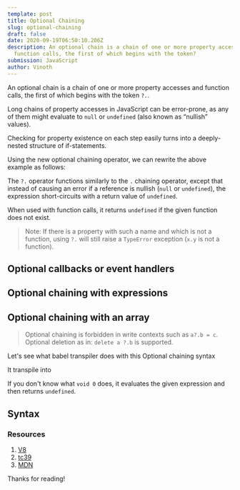 ```yaml
---
template: post
title: Optional Chaining
slug: optional-chaining
draft: false
date: 2020-09-19T06:50:10.206Z
description: An optional chain is a chain of one or more property accesses and
  function calls, the first of which begins with the token?
submission: JavaScript
author: Vinoth
---
```

An optional chain is a chain of one or more property accesses and function calls, the first of which begins with the token `?.`.

Long chains of property accesses in JavaScript can be error-prone, as any of them might evaluate to `null` or `undefined` (also known as “nullish” values).

Checking for property existence on each step easily turns into a deeply-nested structure of if-statements.

Using the new optional chaining operator, we can rewrite the above example as follows:

The `?.` operator functions similarly to the `.` chaining operator, except that instead of causing an error if a reference is nullish (`null` or `undefined`), the expression short-circuits with a return value of `undefined`.

When used with function calls, it returns `undefined` if the given function does not exist.

> Note: If there is a property with such a name and which is not a function, using `?.` will still raise a `TypeError` exception (`x.y` is not a function).

## Optional callbacks or event handlers

## Optional chaining with expressions

## Optional chaining with an array

> Optional chaining is forbidden in write contexts such as `a?.b = c`.
> Optional deletion as in: `delete a ?.b` is supported.

Let's see what babel transpiler does with this Optional chaining syntax

It transpile into

If you don't know what `void 0` does, it evaluates the given expression and then returns `undefined`.

## Syntax

### Resources

1. [V8](https://v8.dev/features/optional-chaining)
2. [tc39](https://tc39.es/proposal-optional-chaining/)
3. [MDN](https://developer.mozilla.org/en-US/docs/Web/JavaScript/Reference/Operators/Optional_chaining)

Thanks for reading!